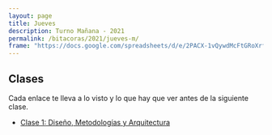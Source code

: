 ```yaml
---
layout: page
title: Jueves
description: Turno Mañana - 2021
permalink: /bitacoras/2021/jueves-m/
frame: "https://docs.google.com/spreadsheets/d/e/2PACX-1vQywdMcFtGRoXrfsVV56DWJ_h3o0pXB6oDPnaRGnRL5_hkIiTVoYi27WlItVoAbR4AsaMe4_TsFVDcR/pubhtml?gid=0&amp;single=true&amp;widget=true&amp;headers=false"
---
```

## Clases

Cada enlace te lleva a lo visto y lo que hay que ver antes de la siguiente clase.

- [Clase 1: Diseño, Metodologías y Arquitectura]({{site.baseurl}}/bitacoras/2021/jueves-m/clase-01)

<!---
- [Clase 2: Cualidades de Diseño, Patrones de Diseño y Manejo de Errores]({{site.baseurl}}/bitacoras/2021/jueves-m/clase-02) 
- [Clase 3: Diseño, Metodologías y Arquitectura (online)]({{site.baseurl}}/bitacoras/2021/jueves-m/clase-03) 
- [Clase 4: Cualidades de Diseño, Patrones de Diseño y Manejo de Errores (online)]({{site.baseurl}}/bitacoras/2021/jueves-m/clase-04) 
- [Clase 5: Tiempo de Uso vs. Tiempo de Configuración. Patrones creacionales (online)]({{site.baseurl}}/bitacoras/2021/jueves-m/clase-05) 
- [Clase 6A: Manejo del cambio (online)]({{site.baseurl}}/bitacoras/2021/jueves-m/clase-06a) 
- [Clase 6B: Inversión de control, inyección de dependencia y testing (online)]({{site.baseurl}}/bitacoras/2021/jueves-m/clase-06b/) 
- [Clase 7: Comunicación entre componentes - Adaptación de interfaces - Impostores (online)]({{site.baseurl}}/bitacoras/2021/jueves-m/clase-07) 
- [Clase 8: Patrones de comunicación entre componentes (online)]({{site.baseurl}}/bitacoras/2021/jueves-m/clase-08) 
- [Clase 9: Práctica integradora + Cosificar comportamiento (online)]({{site.baseurl}}/bitacoras/2021/jueves-m/clase-09) 
- [Clase 10: Eventos y Notificaciones - Observer (online)]({{site.baseurl}}/bitacoras/2021/jueves-m/clase-10) 
- [Clase 11: Metodologías ágiles y repaso (online)]({{site.baseurl}}/bitacoras/2021/jueves-m/clase-11) 
- [Clase 12: Interfaz gráfica Desktop (online)]({{site.baseurl}}/bitacoras/2021/jueves-m/clase-12) 
- [Clase 13: Cosificar estado y otros patrones(online)]({{site.baseurl}}/bitacoras/2021/jueves-m/clase-13) 
- [Clase 14: Modelado de datos(online)]({{site.baseurl}}/bitacoras/2021/jueves-m/clase-14) 
- [Clase 15: Modelado de datos[Práctica - Normalización](online) - ORM[Mapeos básicos](online)]({{site.baseurl}}/bitacoras/2021/jueves-m/clase-15) 
- [Clase 16: ORM[Mapeos básicos](online)]({{site.baseurl}}/bitacoras/2021/jueves-m/clase-16) 
- [Clase 17: ORM[Herencia. Enumeraciones. Orden en las colecciones](online)]({{site.baseurl}}/bitacoras/2021/jueves-m/clase-17) 
- [Clase 18: ORM[Value Object] - Práctica parcial(online)]({{site.baseurl}}/bitacoras/2021/jueves-m/clase-18) 
- [Clase 19: Arquitectura web[HTTP + Diseño de rutas](online)]({{site.baseurl}}/bitacoras/2021/jueves-m/clase-19) 
- [Clase 20: Arquitectura web[API REST JSON. HTML + CSS + Spark]]({{site.baseurl}}/bitacoras/2021/jueves-m/clase-20) 
- [Clase 21: Arquitectura web[Formularios. Cookies. Session]]({{site.baseurl}}/bitacoras/2021/jueves-m/clase-21) 
- [Clase 22: Introducción a la arquitectura y su documentación]({{site.baseurl}}/bitacoras/2021/jueves-m/clase-22) 
- [Clase 23: Integración de sistemas y componentes arquitecturales]({{site.baseurl}}/bitacoras/2021/jueves-m/clase-23) 
-->